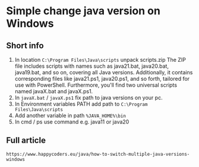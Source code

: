 # Simple change java version on Windows

## Short info
1. In location `C:\Program Files\Java\scripts` unpack scripts.zip
The ZIP file includes scripts with names such as java21.bat, java20.bat, java19.bat, and so on, covering all Java versions. 
Additionally, it contains corresponding files like java21.ps1, java20.ps1, and so forth, tailored for use with PowerShell. 
Furthermore, you'll find two universal scripts named javaX.bat and javaX.ps1.
2. In `javaX.bat` / `javaX.ps1` fix path to java versions on your pc.
3. In Environment variables PATH add path to `C:\Program Files\Java\scripts`
4. Add another variable in path `%JAVA_HOME%\bin`
5. In cmd / ps use command e.g. java11 or java20

## Full article
```url
https://www.happycoders.eu/java/how-to-switch-multiple-java-versions-windows
```